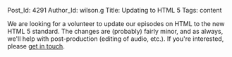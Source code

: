 Post_Id: 4291
Author_Id: wilson.g
Title: Updating to HTML 5
Tags: content

<p>We are looking for a volunteer to update our episodes on HTML to the new HTML 5 standard.  The changes are (probably) fairly minor, and as always, we'll help with post-production (editing of audio, etc.).  If you're interested, please <a href="mailto:{{contact_email}}">get in touch</a>.</p>
